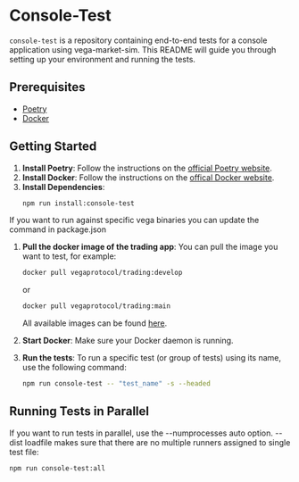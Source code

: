 # Console-Test

`console-test` is a repository containing end-to-end tests for a console application using vega-market-sim. This README will guide you through setting up your environment and running the tests.

## Prerequisites

- [Poetry](https://python-poetry.org/docs/#installing-with-the-official-installer)
- [Docker](https://www.docker.com/)

## Getting Started

1. **Install Poetry**: Follow the instructions on the [official Poetry website](https://python-poetry.org/docs/#installing-with-the-official-installer).
1. **Install Docker**: Follow the instructions on the [offical Docker website](https://docs.docker.com/desktop/).
1. **Install Dependencies**:
   ```bash
   npm run install:console-test
   ```

If you want to run against specific vega binaries you can update the command in package.json

1. **Pull the docker image of the trading app**:
   You can pull the image you want to test, for example:
   ```bash
   docker pull vegaprotocol/trading:develop
   ```
   or
   ```bash
   docker pull vegaprotocol/trading:main
   ```
   All available images can be found [here](https://hub.docker.com/r/vegaprotocol/trading/tags).
1. **Start Docker**: Make sure your Docker daemon is running.

1. **Run the tests**: To run a specific test (or group of tests) using its name, use the following command:
   ```bash
   npm run console-test -- "test_name" -s --headed
   ```

## Running Tests in Parallel

If you want to run tests in parallel, use the --numprocesses auto option. --dist loadfile makes sure that there are no multiple runners assigned to single test file:

```bash
npm run console-test:all
```

